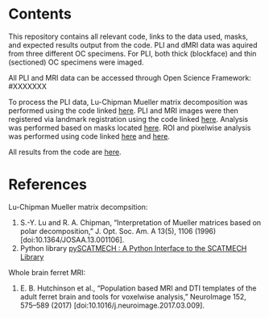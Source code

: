 # Contents
This repository contains all relevant code, links to the data used, masks, and expected results output from the code. PLI and dMRI data was aquired from three different OC specimens. For PLI, both thick (blockface) and thin (sectioned) OC specimens were imaged.

All PLI and MRI data can be accessed through Open Science Framework: #XXXXXXX

To process the PLI data, Lu-Chipman Mueller matrix decomposition was performed using the code linked [here](https://github.com/UAmsbil/PLI-MRI_OpticChiasm/blob/main/code/Bulk_polardecomp.py). PLI and MRI images were then registered via landmark registration using the code linked [here](https://github.com/UAmsbil/PLI-MRI_OpticChiasm/blob/main/code/registration_v3.mlx). Analysis was performed based on masks located [here](https://github.com/UAmsbil/PLI-MRI_OpticChiasm/tree/main/data/PLI/masks). ROI and pixelwise analysis was performed using code linked [here](https://github.com/UAmsbil/PLI-MRI_OpticChiasm/blob/main/code/histogram_across_samples.py) and [here](https://github.com/UAmsbil/PLI-MRI_OpticChiasm/blob/main/code/PLI_hist_across_samples.py).

All results from the code are [here](https://github.com/UAmsbil/PLI-MRI_OpticChiasm/tree/main/results).

# References
Lu-Chipman Mueller matrix decompsition:
1. S.-Y. Lu and R. A. Chipman, “Interpretation of Mueller matrices based on polar decomposition,” J. Opt. Soc. Am. A 13(5), 1106 (1996) [doi:10.1364/JOSAA.13.001106].
2. Python library [pySCATMECH : A Python Interface to the SCATMECH Library](https://pages.nist.gov/pySCATMECH/)

Whole brain ferret MRI:
1. E. B. Hutchinson et al., “Population based MRI and DTI templates of the adult ferret brain and tools for voxelwise analysis,” NeuroImage 152, 575–589 (2017) [doi:10.1016/j.neuroimage.2017.03.009].
